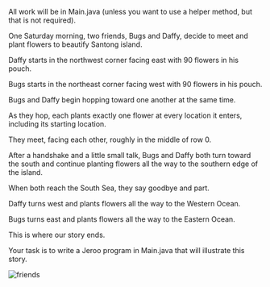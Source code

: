All work will be in Main.java (unless you want to use a helper method, but that is not required).

One Saturday morning, two friends, Bugs and Daffy, decide to meet and plant flowers to beautify Santong island. 

Daffy starts in the northwest corner facing east with 90 flowers in his pouch. 

Bugs starts in the northeast corner facing west with 90 flowers in his pouch. 

Bugs and Daffy begin hopping toward one another at the same time. 

As they hop, each plants exactly one flower at every location it enters, including its starting location. 

They meet, facing each other, roughly in the middle of row 0. 

After a handshake and a little small talk, Bugs and Daffy both turn toward the south 
and continue planting flowers all the way to the southern edge of the island. 

When both reach the South Sea, they say goodbye and part. 

Daffy turns west and plants flowers all the way to the Western Ocean. 

Bugs turns east and plants flowers all the way to the Eastern Ocean. 

This is where our story ends. 

Your task is to write a Jeroo program in Main.java that will illustrate this story.

![friends](https://user-images.githubusercontent.com/28961298/93718585-ec5aac00-fb42-11ea-9ecc-c1e2df3f9738.gif)






